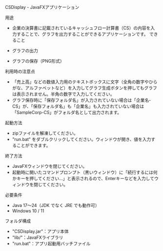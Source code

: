 CSDisplay - JavaFXアプリケーション

用途

- 企業の決算書に記載されているキャッシュフロー計算書（CS）の内容を入力することで、グラフを出力することができるアプリケーションです。
できること

- グラフの出力
- グラフの保存（PNG形式）

利用時の注意点

- 「売上高」などの数値入力用のテキストボックスに文字（全角の数字やひらがな、アルファベットなど）を入力してグラフ生成ボタンを押してもグラフは表示されません。半角の数字で入力してください。
- グラフ保存時に「保存フォルダ名」が入力されていない場合は「企業名-CS」が、「保存フォルダ名」も「企業名」も入力されていない場合は「SampleCorp-CS」がフォルダ名として出力されます。
  
起動方法

- zipファイルを解凍してください。
- "run.bat" をダブルクリックしてください。ウィンドウが開き、値を入力することができます。

終了方法

- JavaFXウィンドウを閉じてください。
- 起動時に開いたコマンドプロンプト（黒いウィンドウ）に「続行するには何かキーを押してください...」と表示されるので、Enterキーなどを入力してウィンドウを閉じてください。

必要条件

- Java 17～24（JDK でなく JRE でも動作可）
- Windows 10 / 11

フォルダ構成

- "CSDisplay.jar"：アプリ本体
- "lib/"：JavaFXライブラリ
- "run.bat"：アプリ起動用バッチファイル
